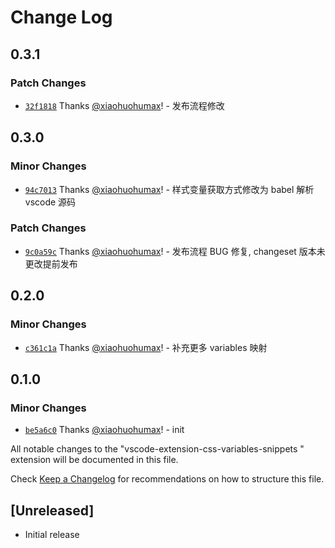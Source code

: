 # Change Log

## 0.3.1

### Patch Changes

- [`32f1818`](https://github.com/xiaohuohumax/vscode-extension-css-variables-snippets/commit/32f1818a37dc9300fd845af261ca3c11ec7fac13) Thanks [@xiaohuohumax](https://github.com/xiaohuohumax)! - 发布流程修改

## 0.3.0

### Minor Changes

- [`94c7013`](https://github.com/xiaohuohumax/vscode-extension-css-variables-snippets/commit/94c7013c45c15cbd440b5b0ed4e278e37563e1ad) Thanks [@xiaohuohumax](https://github.com/xiaohuohumax)! - 样式变量获取方式修改为 babel 解析 vscode 源码

### Patch Changes

- [`9c0a59c`](https://github.com/xiaohuohumax/vscode-extension-css-variables-snippets/commit/9c0a59cb829043ceb9c9dbdcc6ea3836ab8ab3b5) Thanks [@xiaohuohumax](https://github.com/xiaohuohumax)! - 发布流程 BUG 修复, changeset 版本未更改提前发布

## 0.2.0

### Minor Changes

- [`c361c1a`](https://github.com/xiaohuohumax/vscode-extension-css-variables-snippets/commit/c361c1a49f23480ff5afc090ed5523f81b29d680) Thanks [@xiaohuohumax](https://github.com/xiaohuohumax)! - 补充更多 variables 映射

## 0.1.0

### Minor Changes

- [`be5a6c0`](https://github.com/xiaohuohumax/vscode-extension-css-variables-snippets/commit/be5a6c01bd4f23d2ad931ffd5e68092f36607b5e) Thanks [@xiaohuohumax](https://github.com/xiaohuohumax)! - init

All notable changes to the "vscode-extension-css-variables-snippets " extension will be documented in this file.

Check [Keep a Changelog](http://keepachangelog.com/) for recommendations on how to structure this file.

## [Unreleased]

- Initial release
